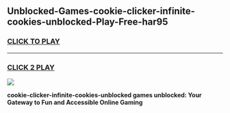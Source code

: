 
## Unblocked-Games-cookie-clicker-infinite-cookies-unblocked-Play-Free-har95
<h3>
<a href="https://premium76.site?title=cookie-clicker-infinite-cookies-unblocked&ref=18A1">CLICK TO PLAY</a></h3>
<hr>

<h3>
<a href="https://premium76.site?title=cookie-clicker-infinite-cookies-unblocked&ref=18A1">CLICK 2 PLAY</a>
  
</h3>

<a href="https://premium76.site?title=cookie-clicker-infinite-cookies-unblocked&ref=18A1"><img src="https://clearcache.store/games.png"></a>


**cookie-clicker-infinite-cookies-unblocked games unblocked: Your Gateway to Fun and Accessible Online Gaming**
